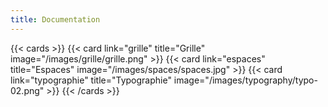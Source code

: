 ```yaml
---
title: Documentation
---
```


{{< cards >}}
  {{< card  link="grille" 
            title="Grille" 
            image="/images/grille/grille.png"
            >}}
  {{< card  link="espaces" 
            title="Espaces" 
            image="/images/spaces/spaces.jpg"
            >}}
  {{< card  link="typographie" 
            title="Typographie" 
            image="/images/typography/typo-02.png"
            >}}
{{< /cards >}}
